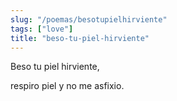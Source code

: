 ```yaml
---
slug: "/poemas/besotupielhirviente"
tags: ["love"]
title: "beso-tu-piel-hirviente"
---
```

Beso tu piel hirviente, 

respiro piel y no me asfixio.